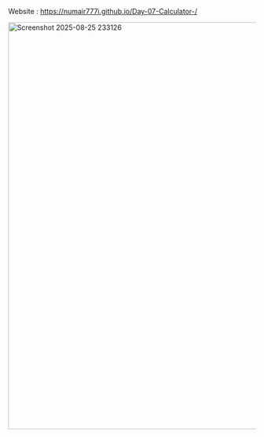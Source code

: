 Website : https://numair777i.github.io/Day-07-Calculator-/


<img width="1449" height="830" alt="Screenshot 2025-08-25 233126" src="https://github.com/user-attachments/assets/a3d8c003-f9b1-45ea-9220-fabdababd1b4" />
